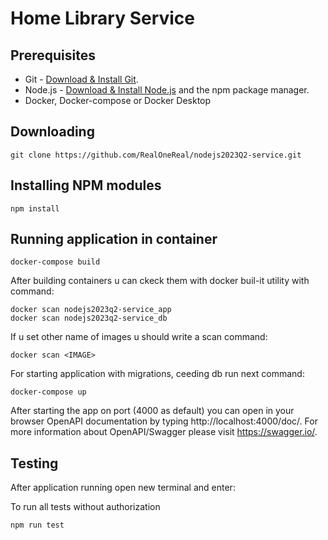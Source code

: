 # Home Library Service

## Prerequisites

- Git - [Download & Install Git](https://git-scm.com/downloads).
- Node.js - [Download & Install Node.js](https://nodejs.org/en/download/) and the npm package manager.
- Docker, Docker-compose or Docker Desktop 

## Downloading

```
git clone https://github.com/RealOneReal/nodejs2023Q2-service.git
```

## Installing NPM modules

```
npm install
```

## Running application in container

```
docker-compose build
```

After building containers u can ckeck them with docker buil-it utility with command: 
```
docker scan nodejs2023q2-service_app
docker scan nodejs2023q2-service_db 
```

If u set other name of images u should write a scan command:
```
docker scan <IMAGE>
```
For starting application with migrations, ceeding db run next command:
```
docker-compose up 
```

After starting the app on port (4000 as default) you can open
in your browser OpenAPI documentation by typing http://localhost:4000/doc/.
For more information about OpenAPI/Swagger please visit https://swagger.io/.

## Testing

After application running open new terminal and enter:

To run all tests without authorization

```
npm run test
```
